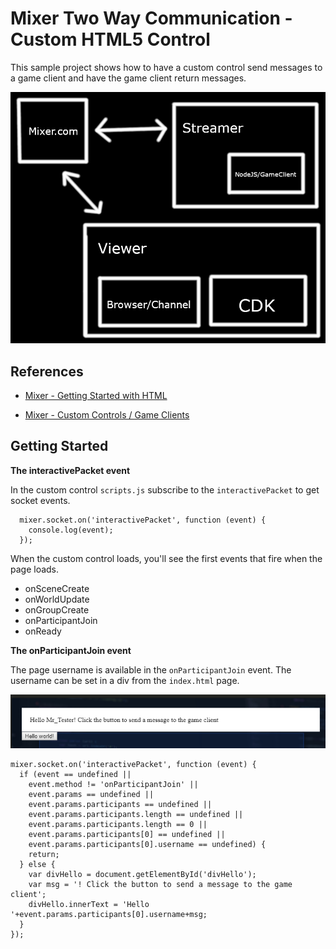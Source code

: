 # Mixer Two Way Communication - Custom HTML5 Control

This sample project shows how to have a custom control send messages to a game client and have the game client return messages.

![image_1](images/image_1.png)

## References

* [Mixer - Getting Started with HTML](https://dev.mixer.com/guides/mixplay/customcontrols/gettingstartedwithhtml)

* [Mixer - Custom Controls / Game Clients](https://dev.mixer.com/guides/mixplay/customcontrols/gameclients)

## Getting Started


**The interactivePacket event**

In the custom control `scripts.js` subscribe to the `interactivePacket` to get socket events.

```
  mixer.socket.on('interactivePacket', function (event) {
    console.log(event);
  });
```

When the custom control loads, you'll see the first events that fire when the page loads.

* onSceneCreate
* onWorldUpdate
* onGroupCreate
* onParticipantJoin
* onReady


**The onParticipantJoin event**

The page username is available in the `onParticipantJoin` event. The username can be set in a div from the `index.html` page.

![image_2](images/image_2.png)

```
mixer.socket.on('interactivePacket', function (event) {
  if (event == undefined ||
    event.method != 'onParticipantJoin' ||
    event.params == undefined ||
    event.params.participants == undefined ||
    event.params.participants.length == undefined ||
    event.params.participants.length == 0 ||
    event.params.participants[0] == undefined ||
    event.params.participants[0].username == undefined) {
    return;
  } else {
    var divHello = document.getElementById('divHello');
    var msg = '! Click the button to send a message to the game client';
    divHello.innerText = 'Hello '+event.params.participants[0].username+msg;
  }
});
```
